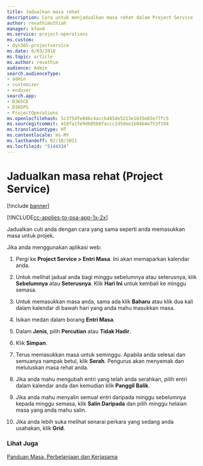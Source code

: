 ```yaml
---
title: Jadualkan masa rehat
description: Cara untuk menjadualkan masa rehat dalam Project Service
author: revathimuthiah
manager: kfend
ms.service: project-operations
ms.custom:
- dyn365-projectservice
ms.date: 8/03/2018
ms.topic: article
ms.author: revathim
audience: Admin
search.audienceType:
- admin
- customizer
- enduser
search.app:
- D365CE
- D365PS
- ProjectOperations
ms.openlocfilehash: 5c3f5dfe846c4accb485de5213e1635e65e77fc5
ms.sourcegitcommit: 418fa1fe9d605b8faccc2d5dee1b04b4e753f194
ms.translationtype: HT
ms.contentlocale: ms-MY
ms.lasthandoff: 02/10/2021
ms.locfileid: "5144334"
---
```

# <a name="schedule-time-off-project-service"></a>Jadualkan masa rehat (Project Service)

[!include [banner](../includes/psa-now-project-operations.md)]

[!INCLUDE[cc-applies-to-psa-app-1x-2x](../includes/cc-applies-to-psa-app-1x-2x.md)]

Jadualkan cuti anda dengan cara yang sama seperti anda memasukkan masa untuk projek.  
  
 Jika anda menggunakan aplikasi web:  
  
1.  Pergi ke **Project Service > Entri Masa**. Ini akan memaparkan kalendar anda.  
  
2.  Untuk melihat jadual anda bagi minggu sebelumnya atau seterusnya, klik **Sebelumnya** atau **Seterusnya**. Klik **Hari Ini** untuk kembali ke minggu semasa.  
  
3.  Untuk memasukkan masa anda, sama ada klik **Baharu** atau klik dua kali dalam kalendar di bawah hari yang anda mahu masukkan masa.  
  
4.  Isikan medan dalam borang **Entri Masa**.  
  
5.  Dalam **Jenis**, pilih **Percutian** atau **Tidak Hadir**.  
  
6.  Klik **Simpan**.  
  
7.  Terus memasukkan masa untuk seminggu. Apabila anda selesai dan semuanya nampak betul, klik **Serah**. Pengurus akan menyemak dan meluluskan masa rehat anda.  
  
8.  Jika anda mahu mengubah entri yang telah anda serahkan, pilih entri dalam kalendar anda dan kemudian klik **Panggil Balik**.  
  
9. Jika anda mahu menyalin semual entri daripada minggu sebelumnya kepada minggu semasa, klik **Salin Daripada** dan pilih minggu helaian masa yang anda mahu salin.  
  
10. Jika anda lebih suka melihat senarai perkara yang sedang anda usahakan, klik **Grid**.  
  
### <a name="see-also"></a>Lihat Juga  
 [Panduan Masa, Perbelanjaan dan Kerjasama](../psa/time-expense-collaboration-guide.md)

